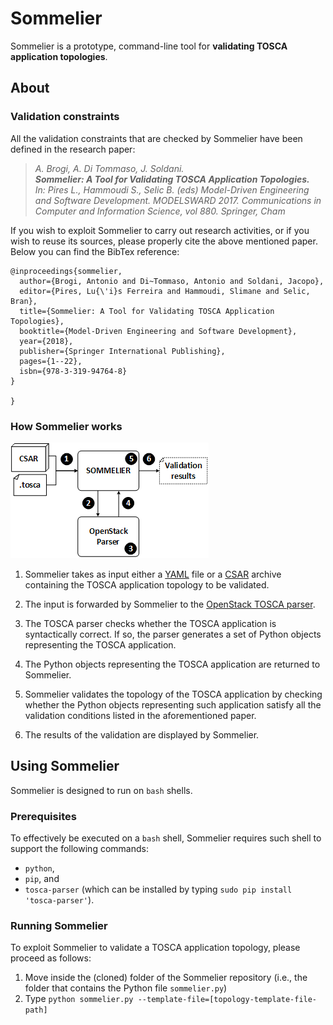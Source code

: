 # Sommelier

Sommelier is a prototype, command-line tool for **validating TOSCA application topologies**.

## About 

### Validation constraints
All the validation constraints that are checked by Sommelier have been defined in the research paper:
 > _A. Brogi, A. Di Tommaso, J. Soldani. <br>
 > **Sommelier: A Tool for Validating TOSCA Application Topologies.** <br>
 > In: Pires L., Hammoudi S., Selic B. (eds) Model-Driven Engineering and Software Development. MODELSWARD 2017. Communications in Computer and Information Science, vol 880. Springer, Cham_

If you wish to exploit Sommelier to carry out research activities, or if you wish to reuse its sources, please properly cite the above mentioned paper. Below you can find the BibTex reference:
```
@inproceedings{sommelier,
  author={Brogi, Antonio and Di~Tommaso, Antonio and Soldani, Jacopo},
  editor={Pires, Lu{\'i}s Ferreira and Hammoudi, Slimane and Selic, Bran},
  title={Sommelier: A Tool for Validating TOSCA Application Topologies},
  booktitle={Model-Driven Engineering and Software Development},
  year={2018},
  publisher={Springer International Publishing},
  pages={1--22},
  isbn={978-3-319-94764-8}
}

} 
```

### How Sommelier works

![sommelier](figs/sommelier.png)

 1.  Sommelier takes as input either a [YAML](http://yaml.org/spec/) file or a [CSAR](http://docs.oasis-open.org/tosca/TOSCA-Simple-Profile-YAML/v1.0/cos01/TOSCA-Simple-Profile-YAML-v1.0-cos01.html#_Toc461787381) archive containing the TOSCA application topology to be validated.
 
 2. The input is forwarded by Sommelier to the [OpenStack TOSCA parser](https://github.com/openstack/tosca-parser).
 
 3. The TOSCA parser checks whether the TOSCA application is syntactically correct. If so, the parser generates a set of Python objects representing the TOSCA application.

 4. The Python objects representing the TOSCA application are returned to Sommelier.
 
 5. Sommelier validates the topology of the TOSCA application by checking whether the Python objects representing such application satisfy all the validation conditions listed in the aforementioned paper.
 
 6. The results of the validation are displayed by Sommelier.
 
## Using Sommelier
Sommelier is designed to run on `bash` shells.

### Prerequisites
To effectively be executed on a `bash` shell, Sommelier requires such shell to support the following commands:
 * `python`,
 * `pip`, and
 * `tosca-parser` (which can be installed by typing `sudo pip install 'tosca-parser'`).

### Running Sommelier
To exploit Sommelier to validate a TOSCA application topology, please proceed as follows:
 1. Move inside the (cloned) folder of the Sommelier repository (i.e., the folder that contains the Python file `sommelier.py`)
 2. Type `python sommelier.py --template-file=[topology-template-file-path]`


